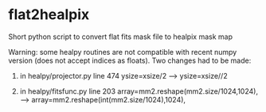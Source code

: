 # flat2healpix
Short python script to convert flat fits mask file to healpix mask map

Warning: some healpy routines are not compatible with recent numpy version (does not accept indices as floats). Two changes had to be made:

1) in healpy/projector.py line 474
ysize=xsize/2  -->  ysize=xsize//2

2) in healpy/fitsfunc.py line 203
array=mm2.reshape(mm2.size/1024,1024),  -->  array=mm2.reshape(int(mm2.size/1024),1024),
